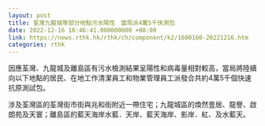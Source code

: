 ```yaml
---
layout: post
title: 荃灣九龍城等部分地點污水陽性　當局派4萬5千快測包
date: 2022-12-16 16:46:41.000000000 +08:00
link: https://news.rthk.hk/rthk/ch/component/k2/1680160-20221216.htm
categories: rthk
---
```


因應荃灣、九龍城及離島區有污水檢測結果呈陽性和病毒量相對較高，當局將陸續向以下地點的居民、在地工作清潔員工和物業管理員工派發合共約4萬5千個快速抗原測試包。 

涉及荃灣區的荃灣街市街與兆和街附近一帶住宅；九龍城區的煥然壹居、龍譽、啟朗苑及天寰；離島區的藍天海岸水藍．天岸、藍天海岸、影岸．紅、及水藍天。
